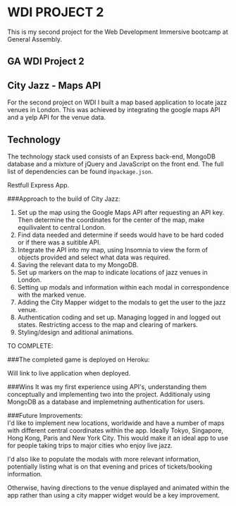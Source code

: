 # WDI PROJECT 2
This is my second project for the Web Development Immersive bootcamp at General Assembly.
<br>

## GA WDI Project 2
 
## City Jazz - Maps API

For the second project on WDI I built a map based application to locate jazz venues in London. This was achieved by integrating the google maps API and a yelp API for the venue data.

## Technology

The technology stack used consists of an Express back-end, MongoDB database and a mixture of jQuery and JavaScript on the front end. The full list of dependencies can be found in```package.json```. 

Restfull Express App.

###Approach to the build of City Jazz: <br>
1. Set up the map using the Google Maps API after requesting an API key. Then determine the coordinates for the center of the map, make equilivalent to central London. <br>
2. Find data needed and determine if seeds would have to be hard coded or if there was a suitible API. <br>
3. Integrate the API into my map, using Insomnia to view the form of objects provided and select what data was required.<br>
4. Saving the relevant data to my MongoDB.
5. Set up markers on the map to indicate locations of jazz venues in London.<br>
6. Setting up modals and information within each modal in correspondence with the marked venue.
7. Adding the City Mapper widget to the modals to get the user to the jazz venue.
8. Authentication coding and set up. Managing logged in and logged out states. Restricting access to the map and clearing of markers.<br>
9. Styling/design and aditional animations.<br>

TO COMPLETE:

###The completed game is deployed on Heroku:

Will link to live application when deployed.

###Wins
It was my first experience using API's, understanding them conceptually and implementing two into the project. Additionaly using MongoDB as a database and implemetning authentication for users.

###Future Improvements: <br>
I'd like to implement new locations, worldwide and have a number of maps with different central coordinates within the app. Ideally Tokyo, Singapore, Hong Kong, Paris and New York City. This would make it an ideal app to use for people taking trips to major cities who enjoy live jazz.

I'd also like to populate the modals with more relevant information, potentially listing what is on that evening and prices of tickets/booking information.

Otherwise, having directions to the venue displayed and animated within the app rather than using a city mapper widget would be a key improvement.

